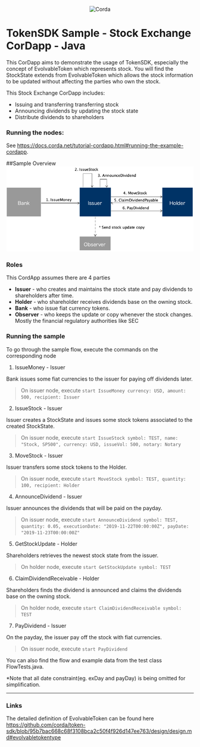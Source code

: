 <p align="center">
  <img src="https://camo.githubusercontent.com/a7b7d659d6e01a9e49ff2d9919f7a66d84aac66e/68747470733a2f2f7777772e636f7264612e6e65742f77702d636f6e74656e742f75706c6f6164732f323031362f31312f66673030355f636f7264615f622e706e67" alt="Corda" width="500">
</p>

# TokenSDK Sample - Stock Exchange CorDapp - Java
This CorDapp aims to demonstrate the usage of TokenSDK, especially the concept of EvolvableToken which represents stock.
You will find the StockState extends from EvolvableToken which allows the stock information to be updated without affecting the parties who own the stock.

This Stock Exchange CorDapp includes:
* Issuing and transferring transferring stock
* Announcing dividends by updating the stock state
* Distribute dividends to shareholders

### Running the nodes:
See https://docs.corda.net/tutorial-cordapp.html#running-the-example-cordapp.

##Sample Overview
![Overview flow diagram](diagrams/FlowDiagram.png)

### Roles
This CordApp assumes there are 4 parties
* **Issuer** - who creates and maintains the stock state and pay dividends to shareholders after time.
* **Holder** - who shareholder receives dividends base on the owning stock.
* **Bank** - who issue fiat currency tokens.
* **Observer** - who keeps the update or copy whenever the stock changes. Mostly the financial regulatory authorities like SEC  

### Running the sample
To go through the sample flow, execute the commands on the corresponding node  

1. IssueMoney - Issuer

Bank issues some fiat currencies to the issuer for paying off dividends later. 
>On issuer node, execute `start IssueMoney currency: USD, amount: 500, recipient: Issuer`

2. IssueStock - Issuer

Issuer creates a StockState and issues some stock tokens associated to the created StockState.
>On issuer node, execute `start IssueStock symbol: TEST, name: "Stock, SP500", currency: USD, issueVol: 500, notary: Notary`

3. MoveStock - Issuer

Issuer transfers some stock tokens to the Holder.
>On issuer node, execute `start MoveStock symbol: TEST, quantity: 100, recipient: Holder`

4. AnnounceDividend - Issuer

Issuer announces the dividends that will be paid on the payday.
>On issuer node, execute `start AnnounceDividend symbol: TEST, quantity: 0.05, executionDate: "2019-11-22T00:00:00Z", payDate: "2019-11-23T00:00:00Z"`

5. GetStockUpdate - Holder

Shareholders retrieves the newest stock state from the issuer. 
>On holder node, execute `start GetStockUpdate symbol: TEST`

6. ClaimDividendReceivable - Holder

Shareholders finds the dividend is announced and claims the dividends base on the owning stock. 
>On holder node, execute `start ClaimDividendReceivable symbol: TEST`

7. PayDividend - Issuer

On the payday, the issuer pay off the stock with fiat currencies.
>On issuer node, execute `start PayDividend`

You can also find the flow and example data from the test class FlowTests.java.

*Note that all date constraint(eg. exDay and payDay) is being omitted for simplification. 
  
---
### Links
The detailed definition of EvolvableToken can be found here
https://github.com/corda/token-sdk/blob/95b7bac668c68f3108bca2c50f4f926d147ee763/design/design.md#evolvabletokentype
